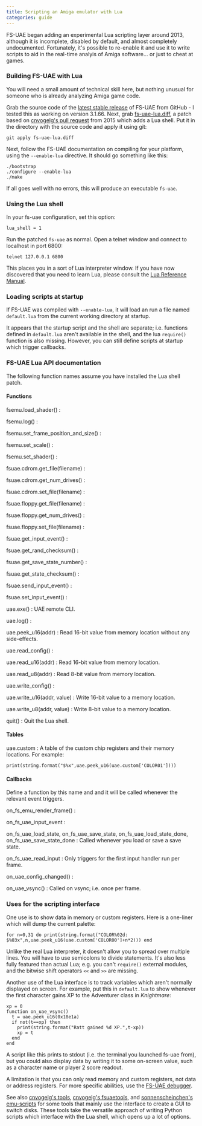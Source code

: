 ```yaml
---
title: Scripting an Amiga emulator with Lua
categories: guide
---
```


FS-UAE began adding an experimental Lua scripting layer around 2013, although it
is incomplete, disabled by default, and almost completely undocumented.
Fortunately, it's possible to re-enable it and use it to write scripts to aid in
the real-time analyis of Amiga software... or just to cheat at games.

### Building FS-UAE with Lua

You will need a small amount of technical skill here, but nothing unusual for
someone who is already analyzing Amiga game code.

Grab the source code of the
[latest stable release](https://github.com/FrodeSolheim/fs-uae/releases)
of FS-UAE from GitHub - I tested this as working on version 3.1.66. Next, grab
[fs-uae-lua.diff](https://github.com/tetracorp/tetracorp.github.io/blob/main/tools/fs-uae-lua.diff),
a patch based on
[cnvogelg's pull request](https://github.com/FrodeSolheim/fs-uae/pull/60) from
2015 which adds a Lua shell. Put it in the directory with the source code and
apply it using git:

    git apply fs-uae-lua.diff

Next, follow the FS-UAE documentation on compiling for your platform, using the
`--enable-lua` directive. It should go something like this:

    ./bootstrap
    ./configure --enable-lua
    ./make

If all goes well with no errors, this will produce an executable `fs-uae`.

### Using the Lua shell

In your fs-uae configuration, set this option:

    lua_shell = 1

Run the patched `fs-uae` as normal. Open a telnet window and connect to
localhost in port 6800:

    telnet 127.0.0.1 6800

This places you in a sort of Lua interpreter window.
If you have now discovered that you need to learn Lua, please consult the
[Lua Reference Manual](https://www.lua.org/manual/5.4/).

### Loading scripts at startup

If FS-UAE was compiled with `--enable-lua`, it will load an run a file named
`default.lua` from the current working directory at startup.

It appears that the startup script and the shell are separate; i.e. functions
defined in `default.lua` aren't available in the shell, and the lua `require()`
function is also missing. However, you can still define scripts at startup which
trigger callbacks.

### FS-UAE Lua API documentation

The following function names assume you have installed the Lua shell patch.

#### Functions

fsemu.load_shader()
: 

fsemu.log()
: 

fsemu.set_frame_position_and_size()
: 

fsemu.set_scale()
: 

fsemu.set_shader()
: 

fsuae.cdrom.get_file(filename)
: 

fsuae.cdrom.get_num_drives()
: 

fsuae.cdrom.set_file(filename)
: 

fsuae.floppy.get_file(filename)
: 

fsuae.floppy.get_num_drives()
: 

fsuae.floppy.set_file(filename)
: 

fsuae.get_input_event()
: 

fsuae.get_rand_checksum()
: 

fsuae.get_save_state_number()
: 

fsuae.get_state_checksum()
: 

fsuae.send_input_event()
: 

fsuae.set_input_event()
: 

uae.exe()
: UAE remote CLI.

uae.log()
: 

uae.peek_u16(addr)
: Read 16-bit value from memory location without any side-effects.

uae.read_config()
: 

uae.read_u16(addr)
: Read 16-bit value from memory location.

uae.read_u8(addr)
: Read 8-bit value from memory location.

uae.write_config()
: 

uae.write_u16(addr, value)
: Write 16-bit value to a memory location.

uae.write_u8(addr, value)
: Write 8-bit value to a memory location.

quit()
: Quit the Lua shell.

#### Tables

uae.custom
: A table of the custom chip registers and their memory locations. For example: 

    print(string.format("$%x",uae.peek_u16(uae.custom['COLOR01'])))

#### Callbacks

Define a function by this name and and it will be called whenever the relevant
event triggers.

on_fs_emu_render_frame()
: 

on_fs_uae_input_event
: 

on_fs_uae_load_state, on_fs_uae_save_state, on_fs_uae_load_state_done, on_fs_uae_save_state_done
: Called whenever you load or save a save state.

on_fs_uae_read_input
: Only triggers for the first input handler run per frame.

on_uae_config_changed()
: 

on_uae_vsync()
: Called on vsync; i.e. once per frame.

### Uses for the scripting interface

One use is to show data in memory or custom registers. Here is a one-liner which
will dump the current palette:

    for n=0,31 do print(string.format("COLOR%02d: $%03x",n,uae.peek_u16(uae.custom['COLOR00']+n*2))) end

Unlike the real Lua interpreter, it doesn't allow you to spread over multiple
lines. You will have to use semicolons to divide statements. It's also less
fully featured than actual Lua; e.g. you can't `require()` external modules, and
the bitwise shift operators `<<` and `>>` are missing.

Another use of the Lua interface is to track variables which aren't normally
displayed on screen. For example, put this in `default.lua` to show whenever the
first character gains XP to the Adventurer class in _Knightmare_:

    xp = 0
    function on_uae_vsync()
      t = uae.peek_u16(0x18e1a)
      if not(t==xp) then
        print(string.format("Ratt gained %d XP.",t-xp))
        xp = t
      end
    end

A script like this prints to stdout (i.e. the terminal you launched fs-uae
from), but you could also display data by writing it to some on-screen value,
such as a character name or player 2 score readout.

A limitation is that you can only read memory and custom registers, not data or
address registers. For more specific abilities, use the
[FS-UAE debugger](../guide/uae-debugger-intro.html).

See also
[cnvogelg's tools](https://github.com/cnvogelg/fs-uae/tree/lua/tools),
[cnvogelg's fsuaetools](https://github.com/cnvogelg/fs-uae-tools/tree/master/fsuaetools),
and [sonnenscheinchen's emu-scripts](https://github.com/sonnenscheinchen/emu-scripts)
for some tools that mainly use the interface to create a GUI to switch disks.
These tools take the versatile approach of writing Python scripts which
interface with the Lua shell, which opens up a lot of options.
